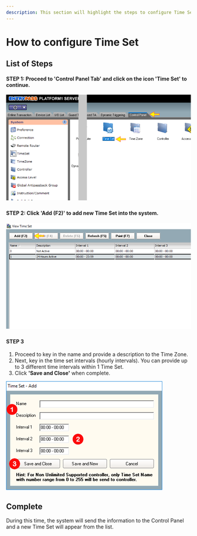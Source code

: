 ```yaml
---
description: This section will highlight the steps to configure Time Set feature.
---
```


# How to configure Time Set

## List of Steps

#### STEP 1: Proceed to **'Control Panel Tab'** and click on the icon **'Time Set'** to continue.

![](../.gitbook/assets/untitled2.png)

### 

#### STEP 2: Click **'Add \(F2\)'** to add new Time Set into the system.

![](../.gitbook/assets/untitled1a%20%286%29.png)

### 

#### STEP 3

1. Proceed to key in the name and provide a description to the Time Zone.
2. Next, key in the time set intervals \(hourly intervals\). You can provide up to 3 different time intervals within 1 Time Set.
3. Click **'Save and Close'** when complete.

![](../.gitbook/assets/untitled2a%20%284%29.png)

## Complete

During this time, the system will send the information to the Control Panel and a new Time Set will appear from the list.

